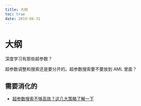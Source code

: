 ```yaml
---
title: 大纲
toc: true
date: 2019-08-31
---
```

# 大纲

深度学习有那些超参数？

超参数调整和搜索还是要分开的。超参数搜索要不要放到 AML 里面？


## 需要消化的


- [超参数搜索不够高效？这几大策略了解一下](https://www.jiqizhixin.com/articles/101401)
